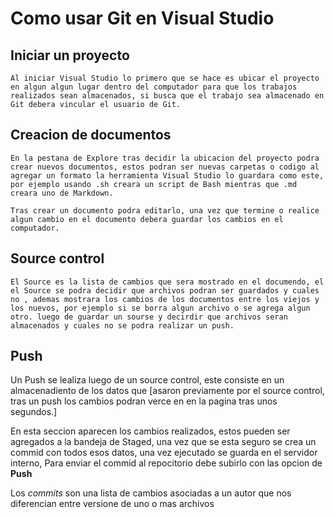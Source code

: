 # Como usar Git en Visual Studio
## Iniciar un proyecto
    Al iniciar Visual Studio lo primero que se hace es ubicar el proyecto en algun algun lugar dentro del computador para que los trabajos realizados sean almacenados, si busca que el trabajo sea almacenado en Git debera vincular el usuario de Git.

## Creacion de documentos
    En la pestana de Explore tras decidir la ubicacion del proyecto podra crear nuevos documentos, estos podran ser nuevas carpetas o codigo al agregar un formato la herramienta Visual Studio lo guardara como este, por ejemplo usando .sh creara un script de Bash mientras que .md creara uno de Markdown.

    Tras crear un documento podra editarlo, una vez que termine o realice algun cambio en el documento debera guardar los cambios en el computador.


## Source control
    El Source es la lista de cambios que sera mostrado en el documendo, el el Source se podra decidir que archivos podran ser guardados y cuales no , ademas mostrara los cambios de los documentos entre los viejos y los nuevos, por ejemplo si se borra algun archivo o se agrega algun otro. luego de guardar un sourse y decirdir que archivos seran almacenados y cuales no se podra realizar un push.
    
## Push
   Un Push se lealiza luego de un source control, este consiste en un almacenadiento de los datos que [asaron previamente por el source control, tras un push los cambios podran verce en en la pagina tras unos segundos.]



En esta seccion aparecen los cambios realizados, estos pueden ser agregados a la bandeja de Staged, una vez que se esta seguro se crea un commid con todos esos datos, una vez ejecutado se guarda en el servidor interno, Para enviar el commid al repocitorio debe subirlo con las opcion de **Push**

Los *commits* son una lista de cambios asociadas a un autor que nos diferencian entre versione de uno o mas archivos